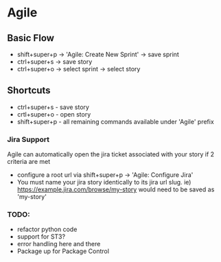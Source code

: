 Agile
======

Basic Flow
----------
- shift+super+p -> 'Agile: Create New Sprint' -> save sprint
- ctrl+super+s -> save story
- ctrl+super+o -> select sprint -> select story

Shortcuts
----------
- ctrl+super+s - save story
- crtl+super+o - open story
- shift+super+p - all remaining commands available under 'Agile' prefix

### Jira Support
Agile can automatically open the jira ticket associated with your story if 2 criteria are met
- configure a root url via shift+super+p -> 'Agile: Configure Jira'
- You must name your jira story identically to its jira url slug.  ie) https://example.jira.com/browse/my-story would need to be saved as 'my-story'

### TODO:
- refactor python code
- support for ST3?
- error handling here and there
- Package up for Package Control